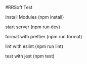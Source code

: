 #RRSoft Test

Install Modules (npm install)

start server (npm run dev)

format with prettier (npm run format)

lint with eslint (npm run lint)

test with jest (npm test)